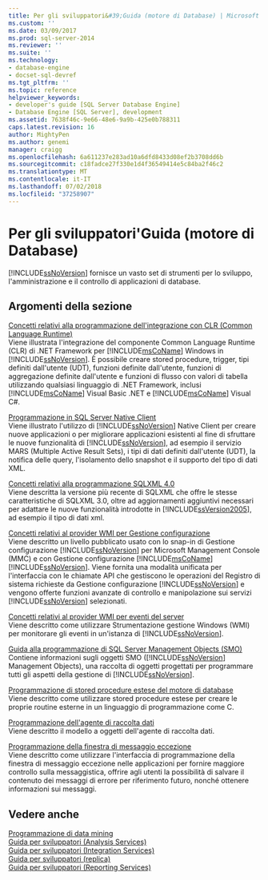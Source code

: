 ```yaml
---
title: Per gli sviluppatori&#39;Guida (motore di Database) | Microsoft Docs
ms.custom: ''
ms.date: 03/09/2017
ms.prod: sql-server-2014
ms.reviewer: ''
ms.suite: ''
ms.technology:
- database-engine
- docset-sql-devref
ms.tgt_pltfrm: ''
ms.topic: reference
helpviewer_keywords:
- developer's guide [SQL Server Database Engine]
- Database Engine [SQL Server], development
ms.assetid: 7638f46c-9e66-48e6-9a9b-425e0b788311
caps.latest.revision: 16
author: MightyPen
ms.author: genemi
manager: craigg
ms.openlocfilehash: 6a611237e283ad10a6dfd8433d08ef2b3708dd6b
ms.sourcegitcommit: c18fadce27f330e1d4f36549414e5c84ba2f46c2
ms.translationtype: MT
ms.contentlocale: it-IT
ms.lasthandoff: 07/02/2018
ms.locfileid: "37258907"
---
```

# <a name="developer39s-guide-database-engine"></a>Per gli sviluppatori&#39;Guida (motore di Database)
  [!INCLUDE[ssNoVersion](../includes/ssnoversion-md.md)] fornisce un vasto set di strumenti per lo sviluppo, l'amministrazione e il controllo di applicazioni di database.  
  
## <a name="in-this-section"></a>Argomenti della sezione  
 [Concetti relativi alla programmazione dell'integrazione con CLR &#40;Common Language Runtime&#41;](clr-integration/common-language-runtime-clr-integration-programming-concepts.md)  
 Viene illustrata l'integrazione del componente Common Language Runtime (CLR) di .NET Framework per [!INCLUDE[msCoName](../includes/msconame-md.md)] Windows in [!INCLUDE[ssNoVersion](../includes/ssnoversion-md.md)]. È possibile creare stored procedure, trigger, tipi definiti dall'utente (UDT), funzioni definite dall'utente, funzioni di aggregazione definite dall'utente e funzioni di flusso con valori di tabella utilizzando qualsiasi linguaggio di .NET Framework, inclusi [!INCLUDE[msCoName](../includes/msconame-md.md)] Visual Basic .NET e [!INCLUDE[msCoName](../includes/msconame-md.md)] Visual C#.  
  
 [Programmazione in SQL Server Native Client](native-client/sql-server-native-client-programming.md)  
 Viene illustrato l'utilizzo di [!INCLUDE[ssNoVersion](../includes/ssnoversion-md.md)] Native Client per creare nuove applicazioni o per migliorare applicazioni esistenti al fine di sfruttare le nuove funzionalità di [!INCLUDE[ssNoVersion](../includes/ssnoversion-md.md)], ad esempio il servizio MARS (Multiple Active Result Sets), i tipi di dati definiti dall'utente (UDT), la notifica delle query, l'isolamento dello snapshot e il supporto del tipo di dati XML.  
  
 [Concetti relativi alla programmazione SQLXML 4.0](sqlxml/sqlxml-4-0-programming-concepts.md)  
 Viene descritta la versione più recente di SQLXML che offre le stesse caratteristiche di SQLXML 3.0, oltre ad aggiornamenti aggiuntivi necessari per adattare le nuove funzionalità introdotte in [!INCLUDE[ssVersion2005](../includes/ssversion2005-md.md)], ad esempio il tipo di dati xml.  
  
 [Concetti relativi al provider WMI per Gestione configurazione](wmi-provider-configuration/wmi-provider-for-configuration-management.md)  
 Viene descritto un livello pubblicato usato con lo snap-in di Gestione configurazione [!INCLUDE[ssNoVersion](../includes/ssnoversion-md.md)] per Microsoft Management Console (MMC) e con Gestione configurazione [!INCLUDE[msCoName](../includes/msconame-md.md)] [!INCLUDE[ssNoVersion](../includes/ssnoversion-md.md)]. Viene fornita una modalità unificata per l'interfaccia con le chiamate API che gestiscono le operazioni del Registro di sistema richieste da Gestione configurazione [!INCLUDE[ssNoVersion](../includes/ssnoversion-md.md)] e vengono offerte funzioni avanzate di controllo e manipolazione sui servizi [!INCLUDE[ssNoVersion](../includes/ssnoversion-md.md)] selezionati.  
  
 [Concetti relativi al provider WMI per eventi del server](wmi-provider-server-events/wmi-provider-for-server-events-concepts.md)  
 Viene descritto come utilizzare Strumentazione gestione Windows (WMI) per monitorare gli eventi in un'istanza di [!INCLUDE[ssNoVersion](../includes/ssnoversion-md.md)].  
  
 [Guida alla programmazione di SQL Server Management Objects &#40;SMO&#41;](server-management-objects-smo/sql-server-management-objects-smo-programming-guide.md)  
 Contiene informazioni sugli oggetti SMO ([!INCLUDE[ssNoVersion](../includes/ssnoversion-md.md)] Management Objects), una raccolta di oggetti progettati per programmare tutti gli aspetti della gestione di [!INCLUDE[ssNoVersion](../includes/ssnoversion-md.md)].  
  
 [Programmazione di stored procedure estese del motore di database](database-engine-extended-stored-procedure-programming.md)  
 Viene descritto come utilizzare stored procedure estese per creare le proprie routine esterne in un linguaggio di programmazione come C.  
  
 [Programmazione dell'agente di raccolta dati](../database-engine/dev-guide/data-collector-programming.md)  
 Viene descritto il modello a oggetti dell'agente di raccolta dati.  
  
 [Programmazione della finestra di messaggio eccezione](../database-engine/dev-guide/exception-message-box-programming.md)  
 Viene descritto come utilizzare l'interfaccia di programmazione della finestra di messaggio eccezione nelle applicazioni per fornire maggiore controllo sulla messaggistica, offrire agli utenti la possibilità di salvare il contenuto dei messaggi di errore per riferimento futuro, nonché ottenere informazioni sui messaggi.  
  
## <a name="see-also"></a>Vedere anche  
 [Programmazione di data mining](../analysis-services/dev-guide/data-mining-programming.md)   
 [Guida per sviluppatori &#40;Analysis Services&#41;](../analysis-services/analysis-services-developer-documentation.md)   
 [Guida per sviluppatori &#40;Integration Services&#41;](../integration-services/integration-services-developer-documentation.md)   
 [Guida per sviluppatori &#40;replica&#41;](replication/concepts/replication-developer-documentation.md)   
 [Guida per sviluppatori &#40;Reporting Services&#41;](../reporting-services/reporting-services-developer-documentation.md)  
  
  
